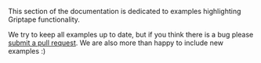 This section of the documentation is dedicated to examples highlighting Griptape functionality.

We try to keep all examples up to date, but if you think there is a bug please [submit a pull request](https://github.com/griptape-ai/griptape-docs/tree/main/docs/examples). We are also more than happy to include new examples :)